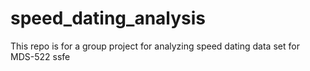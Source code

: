# speed_dating_analysis
This repo is for a group project for analyzing speed dating data set for MDS-522
ssfe